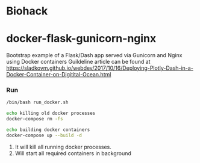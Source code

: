 # Biohack 

# docker-flask-gunicorn-nginx

Bootstrap example of a Flask/Dash app served via Gunicorn and Nginx using Docker containers
Guildeline article can be found at https://sladkovm.github.io/webdev/2017/10/16/Deploying-Plotly-Dash-in-a-Docker-Container-on-Digitital-Ocean.html

### Run

```bash
/bin/bash run_docker.sh
```


```bash
echo killing old docker processes
docker-compose rm -fs

echo building docker containers
docker-compose up --build -d
```

1. It will kill all running docker processes.
2. Will start all required containers in background

